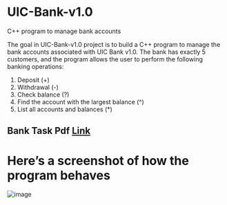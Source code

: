# UIC-Bank-v1.0
C++ program to manage bank accounts

The goal in UIC-Bank-v1.0 project is to build a C++ program to manage the bank accounts associated with UIC Bank v1.0. The bank has exactly 5 customers, and the program allows the user to perform the following banking operations:
1. Deposit (+)
2. Withdrawal (-)
3. Check balance (?)
4. Find the account with the largest balance (^)
5. List all accounts and balances (*)

## Bank Task Pdf [Link](https://github.com/Hell3oy/UIC-Bank-v1.0/blob/main/bank/Bank%20Task.pdf)

# Here’s a screenshot of how the program behaves

![image](https://user-images.githubusercontent.com/66299492/146941120-d24a0693-7cd6-49ed-8658-6404a096a7ba.png)
